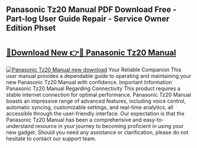 ## Panasonic Tz20 Manual PDF Download Free - Part-log User Guide Repair - Service Owner Edition Phset

# <h2><a href="http://cf20543.oget.top/?id=Panasonic+Tz20+Manual">🔗Download New 👉🔴 Panasonic Tz20 Manual</a></h2>

[![Panasonic Tz20 Manual new download](https://i.imgur.com/5g1atiW.png)](http://cf20543.oget.top/?id=Panasonic+Tz20+Manual)
Your Reliable Companion This user manual provides a dependable guide to operating and maintaining your new Panasonic Tz20 Manual with confidence. Important Information Panasonic Tz20 Manual Regarding Connectivity This product requires a stable internet connection for optimal performance. Panasonic Tz20 Manual boasts an impressive range of advanced features, including voice control, automatic syncing, customizable settings, and real-time analytics, all accessible through the user-friendly interface. Our expectation is that the Panasonic Tz20 Manual has been a comprehensive and easy-to-understand resource in your journey to becoming proficient in using your new gadget. Should you need any assistance or clarification, please do not hesitate to contact our support team.
